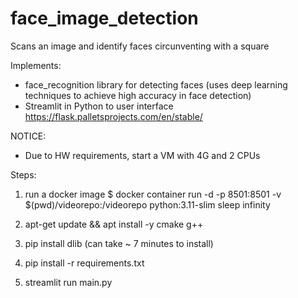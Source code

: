# face_image_detection
Scans an image and identify faces circunventing with a square

Implements:
- face_recognition library for detecting faces (uses deep learning techniques to achieve high accuracy in face detection)
- Streamlit in Python to user interface https://flask.palletsprojects.com/en/stable/

NOTICE:
- Due to HW requirements, start a VM with 4G and 2 CPUs

Steps:

1) run a docker image
   $ docker container run -d -p 8501:8501 -v $(pwd)/videorepo:/videorepo python:3.11-slim sleep infinity

2) apt-get update && apt install -y cmake g++

3) pip install dlib (can take ~ 7 minutes to install)

4) pip install -r requirements.txt

5) streamlit run main.py